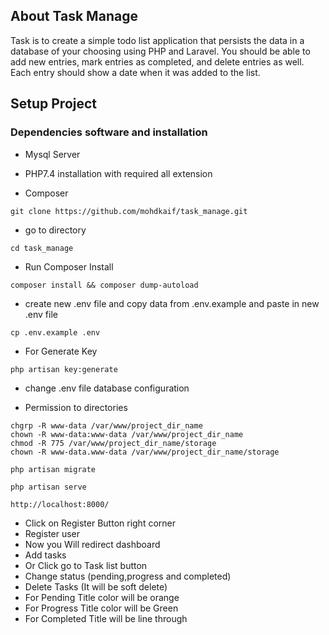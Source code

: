 


## About Task Manage

Task is to create a simple todo list application that persists the data in a database of your choosing using PHP and Laravel. You should be able to add new entries, mark entries as completed, and delete entries as well. Each entry should show a date when it was added to the list.


## Setup Project
### Dependencies software and installation


- Mysql Server

- PHP7.4 installation with required all extension

- Composer 

```
git clone https://github.com/mohdkaif/task_manage.git
```
- go to directory
```
cd task_manage
```
- Run Composer Install
```
composer install && composer dump-autoload
```
- create new .env file and copy data from .env.example and paste in new .env file

```
cp .env.example .env
```

- For Generate Key

```
php artisan key:generate
```
- change .env file database configuration

- Permission to directories
```
chgrp -R www-data /var/www/project_dir_name
chown -R www-data:www-data /var/www/project_dir_name
chmod -R 775 /var/www/project_dir_name/storage
chown -R www-data.www-data /var/www/project_dir_name/storage
```

```
php artisan migrate
```

```
php artisan serve

```
```
http://localhost:8000/
```

- Click on Register Button right corner
- Register user
- Now you Will redirect dashboard
- Add tasks
- Or Click go to Task list button
- Change status (pending,progress and completed)
- Delete Tasks (It will be soft delete)
- For Pending Title color will be orange
- For Progress Title color will be Green
- For Completed Title  will be line through

